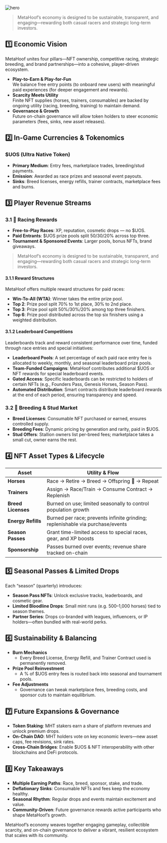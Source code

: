 ![hero](/img/banners/GAME_ECONOMY.png)

> MetaHoof’s economy is designed to be sustainable, transparent, and engaging—rewarding both casual racers and strategic long-term investors.

## 1️⃣ Economic Vision

MetaHoof unites four pillars—NFT ownership, competitive racing, strategic breeding, and brand partnerships—into a cohesive, player-driven ecosystem.

- **Play-to-Earn & Play-for-Fun**  
  We balance free entry points (to onboard new users) with meaningful paid experiences (for deeper engagement and rewards).  
- **Scarcity Meets Utility**  
  Finite NFT supplies (horses, trainers, consumables) are backed by ongoing utility (racing, breeding, training) to maintain demand.  
- **Governance & Growth**  
  Future on-chain governance will allow token holders to steer economic parameters (fees, sinks, new asset releases).

## 2️⃣ In-Game Currencies & Tokenomics

### $UOS (Ultra Native Token)  

- **Primary Medium**: Entry fees, marketplace trades, breeding/stud payments.  
- **Emission**: Awarded as race prizes and seasonal event payouts.  
- **Sinks**: Breed licenses, energy refills, trainer contracts, marketplace fees and burns.  

## 3️⃣ Player Revenue Streams

### 3.1 🔹 Racing Rewards  

- **Free-to-Play Races**: XP, reputation, cosmetic drops — no $UOS.  
- **Paid Entrants**: $UOS prize pools split 50/30/20% across top three.  
- **Tournament & Sponsored Events**: Larger pools, bonus NFTs, brand giveaways.

> MetaHoof’s economy is designed to be sustainable, transparent, and engaging—rewarding both casual racers and strategic long-term investors.

#### 3.1.1 Reward Structures

MetaHoof offers multiple reward structures for paid races:

- **Win-To-All (WTA)**: Winner takes the entire prize pool.  
- **Top 2**: Prize pool split 70% to 1st place, 30% to 2nd place.  
- **Top 3**: Prize pool split 50%/30%/20% among top three finishers.  
- **Top 6**: Prize pool distributed across the top six finishers using a weighted distribution.  

#### 3.1.2 Leaderboard Competitions

Leaderboards track and reward consistent performance over time, funded through race entries and special initiatives:

- **Leaderboard Pools**: A set percentage of each paid race entry fee is allocated to weekly, monthly, and seasonal leaderboard prize pools.  
- **Team-Funded Campaigns**: MetaHoof contributes additional $UOS or NFT rewards for special leaderboard events.  
- **Gated Access**: Specific leaderboards can be restricted to holders of certain NFTs (e.g., Founders Pass, Genesis Horses, Season Pass).  
- **Automated Distribution**: Smart contracts distribute leaderboard rewards at the end of each period, ensuring transparency and speed.

### 3.2 🔹 Breeding & Stud Market  

- **Breed Licenses**: Consumable NFT purchased or earned, ensures controlled supply.  
- **Breeding Fees**: Dynamic pricing by generation and rarity, paid in $UOS.  
- **Stud Offers**: Stallion owners list per-breed fees; marketplace takes a small cut, owner earns the rest.

## 4️⃣ NFT Asset Types & Lifecycle

| Asset              | Utility & Flow                                                                 |
|--------------------|--------------------------------------------------------------------------------|
| **Horses**         | Race → Retire → Breed → Offspring 🎁 → Repeat                                  |
| **Trainers**       | Assign → Race/Train → Consume Contract → Replenish                              |
| **Breed Licenses** | Burned on use; limited seasonally to control population growth                  |
| **Energy Refills** | Burned per race; prevents infinite grinding; replenishable via purchase/events  |
| **Season Passes**  | Grant time-limited access to special races, gear, and XP boosts                 |
| **Sponsorship**    | Passes burned over events; revenue share tracked on-chain                        |

## 5️⃣ Seasonal Passes & Limited Drops

Each “season” (quarterly) introduces:

- **Season Pass NFTs**: Unlock exclusive tracks, leaderboards, and cosmetic gear.  
- **Limited Bloodline Drops**: Small mint runs (e.g. 500–1,000 horses) tied to season themes.  
- **Partner Series**: Drops co-branded with leagues, influencers, or IP holders—often bundled with real-world perks.

## 6️⃣ Sustainability & Balancing

- **Burn Mechanics**  
  - Every Breed License, Energy Refill, and Trainer Contract used is permanently removed.  
- **Prize Pool Reinvestment**  
  - A % of $UOS entry fees is routed back into seasonal and tournament pools.  
- **Fee Adjustments**  
  - Governance can tweak marketplace fees, breeding costs, and sponsor cuts to maintain equilibrium.

## 7️⃣ Future Expansions & Governance

- **Token Staking**: MHT stakers earn a share of platform revenues and unlock premium drops.  
- **On-Chain DAO**: MHT holders vote on key economic levers—new asset caps, fee revisions, sink rates.  
- **Cross-Chain Bridges**: Enable $UOS & NFT interoperability with other blockchains and DeFi protocols.

## 8️⃣ Key Takeaways

- **Multiple Earning Paths**: Race, breed, sponsor, stake, and trade.  
- **Deflationary Sinks**: Consumable NFTs and fees keep the economy healthy.  
- **Seasonal Rhythm**: Regular drops and events maintain excitement and value.  
- **Community-Driven**: Future governance rewards active participants who shape MetaHoof’s growth.

MetaHoof’s economy weaves together engaging gameplay, collectible scarcity, and on-chain governance to deliver a vibrant, resilient ecosystem that scales with its community.  